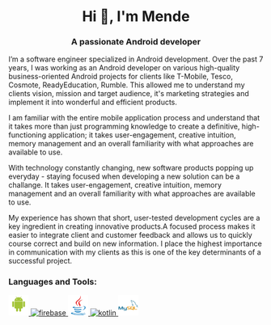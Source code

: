 <h1 align="center">Hi 👋, I'm Mende</h1>
<h3 align="center">A passionate Android developer</h3>

<p align="left">
I’m a software engineer specialized in Android development. Over the
past 7 years, I was working as an Android developer on various high-quality business-oriented Android projects for clients like T-Mobile, Tesco, Cosmote, ReadyEducation, Rumble. This allowed me to understand my clients vision, mission and target audience, it's marketing strategies and implement it into wonderful and efficient products.

I am familiar with the entire mobile application process and understand that it takes more than just programming knowledge to create a definitive, high-functioning application; it takes user-engagement, creative intuition, memory management and an overall familiarity with what approaches are available to use.

With technology constantly changing, new software products popping up everyday - staying focused when developing a new solution can be a challange. It takes user-engagement, creative intuition, memory management and an overall familiarity with what approaches are available to use.

My experience has shown that short, user-tested development cycles are a key ingredient in creating innovative products.A focused process makes it easier to integrate client and customer feedback and allows us to quickly course correct and build on new information. I place the highest importance in communication with my clients as this is one of the key determinants of a successful project.
</p>

<h3 align="left">Languages and Tools:</h3>
<p align="left"> <a href="https://developer.android.com" target="_blank" rel="noreferrer"> <img src="https://raw.githubusercontent.com/devicons/devicon/master/icons/android/android-original-wordmark.svg" alt="android" width="40" height="40"/> </a> <a href="https://firebase.google.com/" target="_blank" rel="noreferrer"> <img src="https://www.vectorlogo.zone/logos/firebase/firebase-icon.svg" alt="firebase" width="40" height="40"/> </a> <a href="https://www.java.com" target="_blank" rel="noreferrer"> <img src="https://raw.githubusercontent.com/devicons/devicon/master/icons/java/java-original.svg" alt="java" width="40" height="40"/> </a> <a href="https://kotlinlang.org" target="_blank" rel="noreferrer"> <img src="https://www.vectorlogo.zone/logos/kotlinlang/kotlinlang-icon.svg" alt="kotlin" width="40" height="40"/> </a> <a href="https://www.mysql.com/" target="_blank" rel="noreferrer"> <img src="https://raw.githubusercontent.com/devicons/devicon/master/icons/mysql/mysql-original-wordmark.svg" alt="mysql" width="40" height="40"/> </a> </p>

